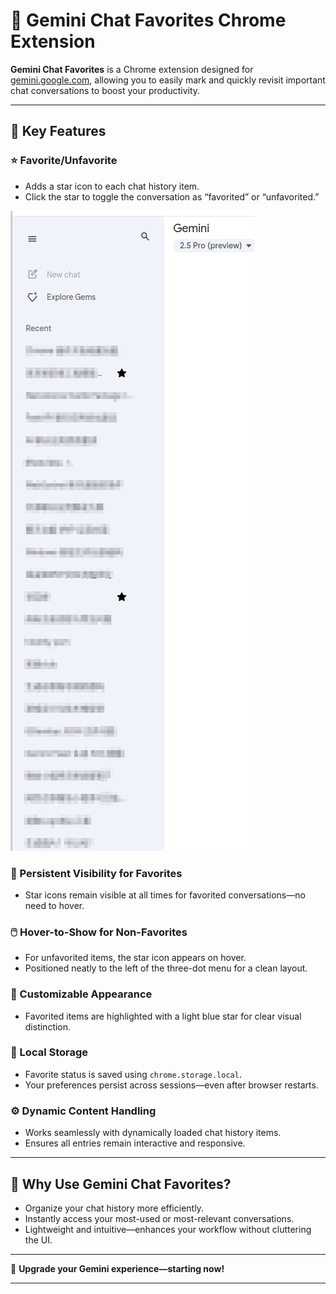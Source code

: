 
# 🌟 Gemini Chat Favorites Chrome Extension

**Gemini Chat Favorites** is a Chrome extension designed for [gemini.google.com](https://gemini.google.com), allowing you to easily mark and quickly revisit important chat conversations to boost your productivity.

---

## 🔑 Key Features

### ⭐ Favorite/Unfavorite

* Adds a star icon to each chat history item.
* Click the star to toggle the conversation as “favorited” or “unfavorited.”

![demo](./demo.png)

### 📌 Persistent Visibility for Favorites

* Star icons remain visible at all times for favorited conversations—no need to hover.

### 🖱️ Hover-to-Show for Non-Favorites

* For unfavorited items, the star icon appears on hover.
* Positioned neatly to the left of the three-dot menu for a clean layout.

### 🎨 Customizable Appearance

* Favorited items are highlighted with a light blue star for clear visual distinction.

### 💾 Local Storage

* Favorite status is saved using `chrome.storage.local`.
* Your preferences persist across sessions—even after browser restarts.

### ⚙️ Dynamic Content Handling

* Works seamlessly with dynamically loaded chat history items.
* Ensures all entries remain interactive and responsive.

---

## 🎯 Why Use Gemini Chat Favorites?

* Organize your chat history more efficiently.
* Instantly access your most-used or most-relevant conversations.
* Lightweight and intuitive—enhances your workflow without cluttering the UI.

---

📌 **Upgrade your Gemini experience—starting now!**

---



